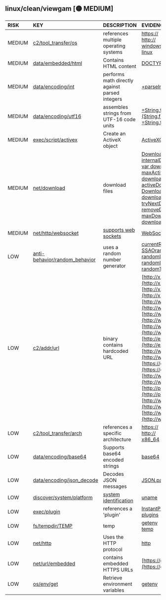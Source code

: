 ## linux/clean/viewgam [🟡 MEDIUM]

| RISK | KEY | DESCRIPTION | EVIDENCE |
|:--|:--|:--|:--|
| MEDIUM | [c2/tool_transfer/os](https://github.com/chainguard-dev/malcontent/blob/main/rules/c2/tool_transfer/os.yara#multiple_os_ref) | references multiple operating systems | [https://](https://)<br>[http://](http://)<br>[windows](https://github.com/search?q=windows&type=code)<br>[linux](https://github.com/search?q=linux&type=code) |
| MEDIUM | [data/embedded/html](https://github.com/chainguard-dev/malcontent/blob/main/rules/data/embedded/embedded-html.yara#html) | Contains HTML content | [DOCTYPE html](https://github.com/search?q=DOCTYPE+html&type=code)<br>[<html>](https://github.com/search?q=%3Chtml%3E&type=code) |
| MEDIUM | [data/encoding/int](https://github.com/chainguard-dev/malcontent/blob/main/rules/data/encoding/int.yara#js_parseInt_Math) | performs math directly against parsed integers | [+parseInt(](https://github.com/search?q=%2BparseInt%28&type=code) |
| MEDIUM | [data/encoding/utf16](https://github.com/chainguard-dev/malcontent/blob/main/rules/data/encoding/utf16.yara#chr) | assembles strings from UTF-16 code units | [=String.fromCharCode(g);a.A=](https://github.com/search?q=%3DString.fromCharCode%28g%29%3Ba.A%3D&type=code)<br>[(String.fromCharCode.apply(n](https://github.com/search?q=%28String.fromCharCode.apply%28n&type=code)<br>[=String.fromCharCode(g);a.na](https://github.com/search?q=%3DString.fromCharCode%28g%29%3Ba.na&type=code) |
| MEDIUM | [exec/script/activex](https://github.com/chainguard-dev/malcontent/blob/main/rules/exec/script/activex.yara#ActiveXObject) | Create an ActiveX object | [ActiveXObject](https://github.com/search?q=ActiveXObject&type=code) |
| MEDIUM | [net/download](https://github.com/chainguard-dev/malcontent/blob/main/rules/net/download/download.yara#download) | download files | [Download manager stalled](https://github.com/search?q=Download+manager+stalled&type=code)<br>[internalDownloadCount-](https://github.com/search?q=internalDownloadCount-&type=code)<br>[var downloadCallbacks](https://github.com/search?q=var+downloadCallbacks&type=code)<br>[maxActiveDownloads](https://github.com/search?q=maxActiveDownloads&type=code)<br>[downloadStartTimer](https://github.com/search?q=downloadStartTimer&type=code)<br>[activeDownloads](https://github.com/search?q=activeDownloads&type=code)<br>[DownloadManager](https://github.com/search?q=DownloadManager&type=code)<br>[downloadCount--](https://github.com/search?q=downloadCount--&type=code)<br>[tryNextDownload](https://github.com/search?q=tryNextDownload&type=code)<br>[removeDownload](https://github.com/search?q=removeDownload&type=code)<br>[maxDownloads](https://github.com/search?q=maxDownloads&type=code)<br>[downloading](https://github.com/search?q=downloading&type=code) |
| MEDIUM | [net/http/websocket](https://github.com/chainguard-dev/malcontent/blob/main/rules/net/http/websocket.yara#websocket) | [supports web sockets](https://www.rfc-editor.org/rfc/rfc6455) | [WebSocket](https://github.com/search?q=WebSocket&type=code) |
| LOW | [anti-behavior/random_behavior](https://github.com/chainguard-dev/malcontent/blob/main/rules/anti-behavior/random_behavior.yara#random) | uses a random number generator | [currentRandomTextureSize](https://github.com/search?q=currentRandomTextureSize&type=code)<br>[SSAOrandomTextureSize](https://github.com/search?q=SSAOrandomTextureSize&type=code)<br>[randomImageBuffer](https://github.com/search?q=randomImageBuffer&type=code)<br>[randomImageView](https://github.com/search?q=randomImageView&type=code)<br>[randomTexCoord](https://github.com/search?q=randomTexCoord&type=code) |
| LOW | [c2/addr/url](https://github.com/chainguard-dev/malcontent/blob/main/rules/c2/addr/url.yara#binary_with_url) | binary contains hardcoded URL | [http://x3dom.org/x3dom/doc/help/composedShader.html](http://x3dom.org/x3dom/doc/help/composedShader.html)<br>[http://x3dom.org/docs/latest/configuration.html](http://x3dom.org/docs/latest/configuration.html)<br>[http://www.x3dom.org/x3dom/src_mobile/x3dom.js](http://www.x3dom.org/x3dom/src_mobile/x3dom.js)<br>[http://www.web3d.org/x3d/specifications/ISO](http://www.web3d.org/x3d/specifications/ISO)<br>[http://www.w3.org/1999/XSL/x3dom.Transform](http://www.w3.org/1999/XSL/x3dom.Transform)<br>[http://examples.x3dom.org/crossdomain.xml](http://examples.x3dom.org/crossdomain.xml)<br>[http://www.web3d.org/specifications/x3d](http://www.web3d.org/specifications/x3d)<br>[https://github.com/x3dom/x3dom/tree/](https://github.com/x3dom/x3dom/tree/)<br>[http://www.w3.org/2001/XMLSchema](http://www.w3.org/2001/XMLSchema)<br>[http://philip.html5.org/x3d/ext](http://philip.html5.org/x3d/ext)<br>[http://www.x3dom.org/download/](http://www.x3dom.org/download/)<br>[http://www.w3.org/1999/xhtml](http://www.w3.org/1999/xhtml) |
| LOW | [c2/tool_transfer/arch](https://github.com/chainguard-dev/malcontent/blob/main/rules/c2/tool_transfer/arch.yara#arch_ref) | references a specific architecture | [https://](https://)<br>[http://](http://)<br>[x86_64](https://github.com/search?q=x86_64&type=code) |
| LOW | [data/encoding/base64](https://github.com/chainguard-dev/malcontent/blob/main/rules/data/encoding/base64.yara#b64) | Supports base64 encoded strings | [base64](https://github.com/search?q=base64&type=code) |
| LOW | [data/encoding/json_decode](https://github.com/chainguard-dev/malcontent/blob/main/rules/data/encoding/json-decode.yara#jsondecode) | Decodes JSON messages | [JSON.parse](https://github.com/search?q=JSON.parse&type=code) |
| LOW | [discover/system/platform](https://github.com/chainguard-dev/malcontent/blob/main/rules/discover/system/platform.yara#uname) | [system identification](https://man7.org/linux/man-pages/man1/uname.1.html) | [uname](https://github.com/search?q=uname&type=code) |
| LOW | [exec/plugin](https://github.com/chainguard-dev/malcontent/blob/main/rules/exec/plugin/plugin.yara#plugin) | references a 'plugin' | [InstantPluginATXCtrl](https://github.com/search?q=InstantPluginATXCtrl&type=code)<br>[plugins](https://github.com/search?q=plugins&type=code) |
| LOW | [fs/tempdir/TEMP](https://github.com/chainguard-dev/malcontent/blob/main/rules/fs/tempdir/TEMP.yara#temp) | temp | [getenv](https://github.com/search?q=getenv&type=code)<br>[temp](https://github.com/search?q=temp&type=code) |
| LOW | [net/http](https://github.com/chainguard-dev/malcontent/blob/main/rules/net/http/http.yara#http) | Uses the HTTP protocol | [http](https://github.com/search?q=http&type=code) |
| LOW | [net/url/embedded](https://github.com/chainguard-dev/malcontent/blob/main/rules/net/url/embedded.yara#https_url) | contains embedded HTTPS URLs | [https://github.com/x3dom/x3dom/tree/](https://github.com/x3dom/x3dom/tree/) |
| LOW | [os/env/get](https://github.com/chainguard-dev/malcontent/blob/main/rules/os/env/get.yara#getenv) | Retrieve environment variables | [getenv](https://github.com/search?q=getenv&type=code) |

